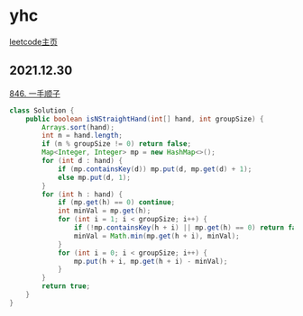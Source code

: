 # yhc

[leetcode主页](https://leetcode-cn.com/u/yuhuachang/)

## 2021.12.30
[846. 一手顺子](https://leetcode-cn.com/problems/hand-of-straights/)
```java
class Solution {
    public boolean isNStraightHand(int[] hand, int groupSize) {
        Arrays.sort(hand);
        int n = hand.length;
        if (n % groupSize != 0) return false;
        Map<Integer, Integer> mp = new HashMap<>();
        for (int d : hand) {
            if (mp.containsKey(d)) mp.put(d, mp.get(d) + 1);
            else mp.put(d, 1);
        }
        for (int h : hand) {
            if (mp.get(h) == 0) continue;
            int minVal = mp.get(h);
            for (int i = 1; i < groupSize; i++) {
                if (!mp.containsKey(h + i) || mp.get(h) == 0) return false;
                minVal = Math.min(mp.get(h + i), minVal);
            }
            for (int i = 0; i < groupSize; i++) {
                mp.put(h + i, mp.get(h + i) - minVal);
            }
        }
        return true;
    }
}
```